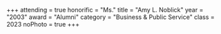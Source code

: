 +++
attending = true
honorific = "Ms."
title     = "Amy L. Noblick"
year      = "2003"
award     = "Alumni"
category  = "Business & Public Service"
class     = 2023
noPhoto   = true
+++